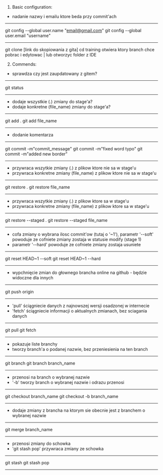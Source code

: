 1. Basic configuration:

- nadanie nazwy i emailu ktore beda przy commit'ach

---

git config --global user.name "email@gmail.com"
git config --global user.email "username"

---

git clone [link do skopiowania z gita]
cd training otwiera ktory branch chce pobrac i edytowac | lub otworzyc folder z IDE

2. Commends:

- sprawdza czy jest zaupdatowany z gitem?

---

git status

---

- dodaje wszystkie (.) zmiany do stage'a?
- dodaje konkretne (file_name) zmiany do stage'a?

---

git add .
git add file_name

---

- dodanie komentarza

---

git commit -m"commit_message"
git commit -m"fixed word typo"
git commit -m"added new border"

---

- przywraca wszytkie zmiany (.) z plikow ktore nie sa w stage'u
- przywraca konkretne zmiany (file_name) z plikow ktore nie sa w stage'u

---

git restore .
git restore file_name

---

- przywraca wszytkie zmiany (.) z plikow ktore sa w stage'u
- przywraca konkretne zmiany (file_name) z plikow ktore sa w stage'u

---

git restore --staged .
git restore --staged file_name

---

- cofa zmiany o wybrana ilosc commit'ow (tutaj o '~1'), parametr '--soft' powoduje ze cofniete zmiany zostaja w statusie modify (stage 1)
- parametr '--hard' powoduje ze cofniete zmiany zostaja usuniete

---

git reset HEAD~1 --soft
git reset HEAD~1 --hard

---

- wypchnięcie zmian do głownego brancha online na github - będzie widoczne dla innych

---

git push origin

---

- 'pull' ściągniecie danych z najnowszej wersji osadzonej w internecie
- 'fetch' ściągniecie informacji o aktualnych zmianach, bez sciagania danych

---

git pull
git fetch

---

- pokazuje liste branchy
- tworzy branch'a o podanej nazwie, bez przeniesienia na ten branch

---

git branch
git branch branch_name

---

- przenosi na branch o wybranej nazwie
- '-b' tworzy branch o wybranej nazwie i odrazu przenosi

---

git checkout branch_name
git checkout -b branch_name

---

- dodaje zmiany z brancha na ktorym sie obecnie jest z branchem o wybranej nazwie

---

git merge branch_name

---

- przenosi zmiany do schowka
- 'git stash pop' przywraca zmiany ze schowka

---

git stash
git stash pop

---
